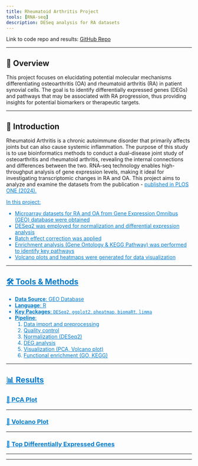 ```yaml
---
title: Rheumatoid Arthritis Project
tools: [RNA-seq]
description: DESeq analysis for RA datasets
---
```


Link to code repo and results: [GitHub Repo](https://github.com/jyothi1721/Rheumatoid_arthritis_RNA_seq)

---

## 🧬 Overview

This project focuses on elucidating potential molecular mechanisms differentiating osteoarthritis (OA) and rheumatoid arthritis (RA) in patient synovial cells. The goal is to identify differentially expressed genes (DEGs) and pathways that may be associated with RA progression, thus providing insights for potential biomarkers or therapeutic targets. 

---

## 🧪 Introduction

Rheumatoid Arthritis is a chronic autoimmune disorder that primarily affects joints but can also cause systemic inflammation. The purpose of this study is to use bioinformatics methods to conduct a dual-disease joint study of osteoarthritis and rheumatoid arthritis, revealing the internal connections and differences between the two. RNA-seq technology enables high-throughput analysis of gene expression levels, making it ideal for investigating transcriptomic changes in RA and OA. This project aims to analyze and examine the datasets from the publication - <a href="https://journals.plos.org/plosone/article?id=10.1371/journal.pone.0303506" target="_blank" style="color: #007acc; text-decoration: underline;"> published in PLOS ONE (2024).
    
In this project:

- Microarray datasets for RA and OA from Gene Expression Omnibus (GEO) database were obtained
- DESeq2 was employed for normalization and differential expression analysis
- Batch effect correction was applied
- Enrichment analysis (Gene Ontology & KEGG Pathway) was performed to identify key pathways
- Volcano plots and heatmaps were generated for data visualization

---

## 🛠 Tools & Methods

- **Data Source**: GEO Database
- **Language**: R
- **Key Packages**: `DESeq2`, `ggplot2`, `pheatmap`, `biomaRt`, `limma`
- **Pipeline**:
  1. Data import and preprocessing
  2. Quality control
  3. Normalization (DESeq2)
  4. DEG analysis
  5. Visualization (PCA, Volcano plot)
  6. Functional enrichment (GO, KEGG)

---

## 📊 Results

### 🔹 PCA Plot


---

### 🔹 Volcano Plot


---

### 🔹 Top Differentially Expressed Genes

---

---
